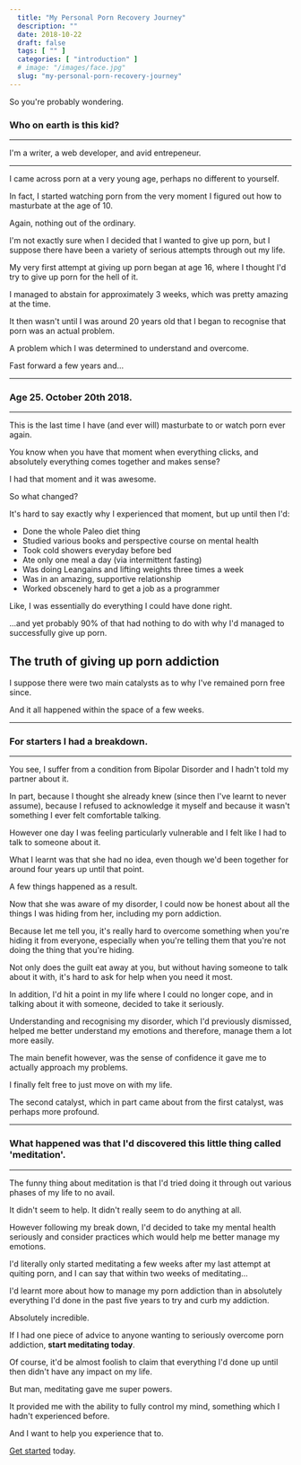 ```yaml
---
  title: "My Personal Porn Recovery Journey"
  description: ""
  date: 2018-10-22
  draft: false
  tags: [ "" ]
  categories: [ "introduction" ]
  # image: "/images/face.jpg"
  slug: "my-personal-porn-recovery-journey"
---
```


So you're probably wondering.


### Who on earth is this kid?

<hr/>

I'm a writer, a web developer, and avid entrepeneur.

<hr/>

I came across porn at a very young age, perhaps no different to yourself. 

In fact, I started watching porn from the very moment I figured out how to masturbate at the age of 10.

Again, nothing out of the ordinary.

I'm not exactly sure when I decided that I wanted to give up porn, but I suppose there have been a variety of serious attempts through out my life.

My very first attempt at giving up porn began at age 16, where I thought I'd try to give up porn for the hell of it.

I managed to abstain for approximately 3 weeks, which was pretty amazing at the time.

It then wasn't until I was around 20 years old that I began to recognise that porn was an actual problem. 

A problem which I was determined to understand and overcome. 

Fast forward a few years and...

<hr/>

<h3>Age 25. October 20th 2018.</h3>

<hr/>

This is the last time I have (and ever will) masturbate to or watch porn ever again.

You know when you have that moment when everything clicks, and absolutely everything comes together and makes sense? 

I had that moment and it was awesome.

So what changed?

It's hard to say exactly why I experienced that moment, but up until then I'd:

- Done the whole Paleo diet thing
- Studied various books and perspective course on mental health
- Took cold showers everyday before bed
- Ate only one meal a day (via intermittent fasting)
- Was doing Leangains and lifting weights three times a week
- Was in an amazing, supportive relationship
- Worked obscenely hard to get a job as a programmer

Like, I was essentially do everything I could have done right. 

...and yet probably 90% of that had nothing to do with why I'd managed to successfully give up porn.

## The truth of giving up porn addiction

I suppose there were two main catalysts as to why I've remained porn free since.

And it all happened within the space of a few weeks. 

<hr />

### For starters I had a breakdown. 

<hr />

You see, I suffer from a condition from Bipolar Disorder and I hadn't told my partner about it. 

In part, because I thought she already knew (since then I've learnt to never assume), because I refused to acknowledge it myself and because it wasn't something I ever felt comfortable talking. 

However one day I was feeling particularly vulnerable and I felt like I had to talk to someone about it. 

What I learnt was that she had no idea, even though we'd been together for around four years up until that point.

A few things happened as a result.

Now that she was aware of my disorder, I could now be honest about all the things I was hiding from her, including my porn addiction.

Because let me tell you, it's really hard to overcome something when you're hiding it from everyone, especially when you're telling them that you're not doing the thing that you're hiding.

Not only does the guilt eat away at you, but without having someone to talk about it with, it's hard to ask for help when you need it most. 

In addition, I'd hit a point in my life where I could no longer cope, and in talking about it with someone, decided to take it seriously. 

Understanding and recognising my disorder, which I'd previously dismissed, helped me better understand my emotions and therefore, manage them a lot more easily. 

The main benefit however, was the sense of confidence it gave me to actually approach my problems.

I finally felt free to just move on with my life.

The second catalyst, which in part came about from the first catalyst, was perhaps more profound. 

<hr />

### What happened was that I'd discovered this little thing called 'meditation'.

<hr />

The funny thing about meditation is that I'd tried doing it through out various phases of my life to no avail.

It didn't seem to help. It didn't really seem to do anything at all.

However following my break down, I'd decided to take my mental health seriously and consider practices which would help me better manage my emotions.

I'd literally only started meditating a few weeks after my last attempt at quiting porn, and I can say that within two weeks of meditating...

I'd learnt more about how to manage my porn addiction than in absolutely everything I'd done in the past five years to try and curb my addiction.

Absolutely incredible. 

If I had one piece of advice to anyone wanting to seriously overcome porn addiction, **start meditating today**.

Of course, it'd be almost foolish to claim that everything I'd done up until then didn't have any impact on my life.

But man, meditating gave me super powers. 

It provided me with the ability to fully control my mind, something which I hadn't experienced before. 

And I want to help you experience that to.

<a class="link" href="/guide">Get started</a> today.


